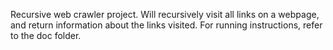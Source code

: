 Recursive web crawler project. Will recursively visit all links on a webpage, and return information about the links visited. For running
instructions, refer to the doc folder.
